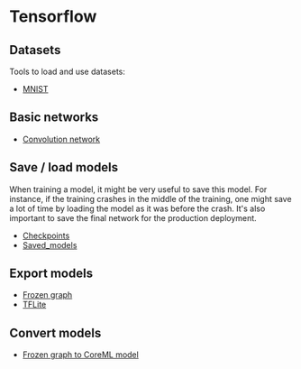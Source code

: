 # Tensorflow

## Datasets

Tools to load and use datasets:

* [MNIST](tensorflow/mnist.md)

## Basic networks

* [Convolution network](tensorflow/basic_convnet.md)

## Save / load models

When training a model, it might be very useful to save this model. For instance, if the training crashes in the middle of the training, one might save a lot of time by loading the model as it was before the crash. It's also important to save the final network for the production deployment.

* [Checkpoints](tensorflow/save_checkpoint.md)
* [Saved_models](tensorflow/save_saved_model.md)

## Export models

* [Frozen graph](tensorflow/export_frozen_graph.md)
* [TFLite](tensorflow/export_tflite.md)

## Convert models

* [Frozen graph to CoreML model](tensorflow/convert_coreml.md)
